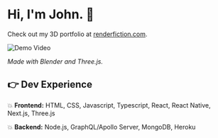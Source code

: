 # Hi, I'm John. 👋
Check out my 3D portfolio at <a href="https://www.renderfiction.com/">renderfiction.com</a>.

![Demo Video](rf_demo2_gif.gif)

<i>Made with Blender and Three.js.</i>

## :point_right: Dev Experience
:boom: **Frontend:** HTML, CSS, Javascript, Typescript, React, React Native, Next.js, Three.js

:boom: **Backend:** Node.js, GraphQL/Apollo Server, MongoDB, Heroku

